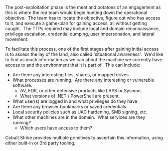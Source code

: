 The post-exploitation phase is the meat and potatoes of an engagement as this is where the red team would begin hunting down the operational objective.  The team has to locate the objective, figure out who has access to it, and execute a game-plan for gaining access, all without getting caught.  The TTPs required may include local and domain reconnaissance, privilege escalation, credential dumping, user impersonation, and lateral movement.

To facilitate this process, one of the first stages after gaining initial access is to assess the lay of the land, also called 'situational awareness'.  We'd like to find as much information as we can about the machine we currently have access to and the environment that it is part of.  This can include:

- Are there any interesting files, shares, or mapped drives.
- What processes are running.  Are there any interesting or vulnerable software.  
    - AV, EDR, or other defensive products like LAPS or Sysmon.
    - What versions of .NET / PowerShell are present.    
- What user(s) are logged in and what privileges do they have
- Are there any browser bookmarks or saved credentials.
- Local security policies such as UAC hardening, SMB signing, etc.
- What other machines are in the domain.  What services are they running?
    - Which users have access to them?
    

Cobalt Strike provides multiple primitives to ascertain this information, using either built-in or 3rd party tooling.